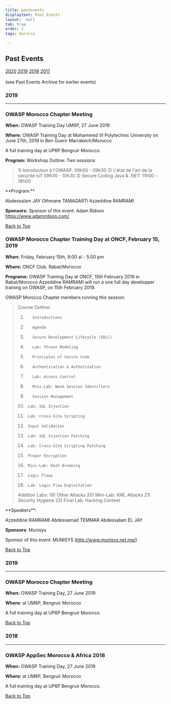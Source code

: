 ```yaml
---
title: pastevents
displaytext: Past Events
layout:  null
tab: true
order: 2
tags: morocco

---
```


## Past Events ##

[2020](#2020)   [2019](#2019)   [2018](#2018)   [2017](#2017)  
<br/>(see Past Events Archive for earlier events)

### 2019 ###
---

### OWASP Morocco Chapter Meeting ###

**When:** OWASP Training Day UM6P, 27 June 2019

**Where:** OWASP Training Day at Mohammed VI Polytechnic University on June 27th, 2019 in Ben Guerir Marrakech/Morocco

A full training day at UP6P Bengruir Morocco.

**Program:**
Workshop Outline: Two sessions
<blockquote>
1) Introduction à l'OWASP:              09h00 - 09h30 
2) L'état de l'art de la sécurité IoT   09h30 - 10h30  
3) Secure Coding Java & .NET:  		      11h00 - 18h00 
  
</blockquote>
**Program:**

Abdessalam JAY
Othmane TAMAGARTI
Azzeddine RAMRAMI

**Sponsors:** Sponsor of this event: Adam Ridson https://www.adamridson.com/

[Back to Top](#past-events)

### OWASP Morocco Chapter Training Day at ONCF, February 15, 2019 ###

**When:**  Friday, February 15th, 9:00 al - 5:00 pm

**Where:** ONCF Club, Rabat/Morocco

**Programs:**
OWASP Training Day at ONCF, 15th February 2019 in Rabat/Morocco
Azzeddine RAMRAMI will run a one full day developper training on OWASP, on 15th February 2019.

OWASP Morocco Chapter members running this session:
<blockquote>
Course Outline:

1)        Introductions
2)        Agenda
3)        Secure Development Lifecycle (SDLC)
4)        Lab: Threat Modeling
5)        Principles of Secure Code
6)        Authentication & Authorization
7)        Lab: Access Control
8)        Mini-Lab: Weak Session Identifiers
9)        Session Management
10)      Lab: SQL Injection
11)      Lab: Cross-Site Scripting
12)      Input Validation
13)      Lab: SQL Injection Patching
14)      Lab: Cross-Site Scripting Patching
15)      Proper Encryption
16)      Mini-Lab: Hash Breaking
17)      Logic Flaws
18)      Lab: Logic Flaw Exploitation
Addition Labs:
19)      Other Attacks
20)      Mini-Lab: XML Attacks
21)      Security Hygiene
22)      Final Lab: Hacking Contest
</blockquote>
**Speakers**:

Azzeddine RAMRAMI
Abdessamad TEMMAR
Abdessalam EL JAY

**Sponsors**: Munisys

Sponsor of this event: MUNISYS (http://www.munisys.net.ma/)

[Back to Top](#past-events)

### 2019 ###
---

### OWASP Morocco Chapter Meeting ###

**When:** OWASP Training Day, 27 June 2019

**Where:** at UM6P, Bengruir Morocco

A full training day at UP6P Bengruir Morocco.

[Back to Top](#past-events)

### 2018 ###
---

### OWASP AppSec Morocco & Africa 2018 ###

**When:** OWASP Training Day, 27 June 2019

**Where:** at UM6P, Bengruir Morocco

A full training day at UP6P Bengruir Morocco.

[Back to Top](#past-events)
